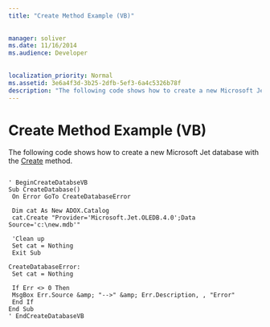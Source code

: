 ```yaml
---
title: "Create Method Example (VB)"
  
  
manager: soliver
ms.date: 11/16/2014
ms.audience: Developer
 
  
localization_priority: Normal
ms.assetid: 3e6a4f3d-3b25-2dfb-5ef3-6a4c5326b78f
description: "The following code shows how to create a new Microsoft Jet database with the Create method."
---
```


# Create Method Example (VB)

The following code shows how to create a new Microsoft Jet database with the [Create](create-method-adox.md) method. 
  
```
 
' BeginCreateDatabseVB 
Sub CreateDatabase() 
 On Error GoTo CreateDatabaseError 
 
 Dim cat As New ADOX.Catalog 
 cat.Create "Provider='Microsoft.Jet.OLEDB.4.0';Data Source='c:\new.mdb'" 
 
 'Clean up 
 Set cat = Nothing 
 Exit Sub 
 
CreateDatabaseError: 
 Set cat = Nothing 
 
 If Err <> 0 Then 
 MsgBox Err.Source &amp; "-->" &amp; Err.Description, , "Error" 
 End If 
End Sub 
' EndCreateDatabaseVB 

```



